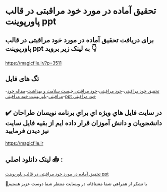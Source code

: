 # تحقیق آماده در مورد خود مراقبتی در قالب پاورپوینت ppt

## برای دریافت تحقیق آماده در مورد خود مراقبتی در قالب پاورپوینت ppt به لینک زیر بروید 👇

https://magicfile.ir/?p=3511

## تگ های فایل

-[تحقیق خود مراقبتی](https://magicfile.ir/product/%d8%aa%d8%ad%d9%82%db%8c%d9%82-%d8%ae%d9%88%d8%af-%d9%85%d8%b1%d8%a7%d9%82%d8%a8%d8%aa%db%8c-%d8%af%d8%b1-%d9%82%d8%a7%d9%84%d8%a8-%d9%be%d8%a7%d9%88%d8%b1%d9%be%d9%88%db%8c%d9%86%d8%aa/)-[خود مراقبتی](https://magicfile.ir/product/%d8%aa%d8%ad%d9%82%db%8c%d9%82-%d8%ae%d9%88%d8%af-%d9%85%d8%b1%d8%a7%d9%82%d8%a8%d8%aa%db%8c-%d8%af%d8%b1-%d9%82%d8%a7%d9%84%d8%a8-%d9%be%d8%a7%d9%88%d8%b1%d9%be%d9%88%db%8c%d9%86%d8%aa/)-[خود مراقبتی چیست سلامت و بهداشت](https://magicfile.ir/product/%d8%aa%d8%ad%d9%82%db%8c%d9%82-%d8%ae%d9%88%d8%af-%d9%85%d8%b1%d8%a7%d9%82%d8%a8%d8%aa%db%8c-%d8%af%d8%b1-%d9%82%d8%a7%d9%84%d8%a8-%d9%be%d8%a7%d9%88%d8%b1%d9%be%d9%88%db%8c%d9%86%d8%aa/)-[مقاله خود مراقبتی](https://magicfile.ir/product/%d8%aa%d8%ad%d9%82%db%8c%d9%82-%d8%ae%d9%88%d8%af-%d9%85%d8%b1%d8%a7%d9%82%d8%a8%d8%aa%db%8c-%d8%af%d8%b1-%d9%82%d8%a7%d9%84%d8%a8-%d9%be%d8%a7%d9%88%d8%b1%d9%be%d9%88%db%8c%d9%86%d8%aa/)-[پاورپوینت خود مراقبتی](https://magicfile.ir/product/%d8%aa%d8%ad%d9%82%db%8c%d9%82-%d8%ae%d9%88%d8%af-%d9%85%d8%b1%d8%a7%d9%82%d8%a8%d8%aa%db%8c-%d8%af%d8%b1-%d9%82%d8%a7%d9%84%d8%a8-%d9%be%d8%a7%d9%88%d8%b1%d9%be%d9%88%db%8c%d9%86%d8%aa/)-[ppt خود مراقبتی](https://magicfile.ir/product/%d8%aa%d8%ad%d9%82%db%8c%d9%82-%d8%ae%d9%88%d8%af-%d9%85%d8%b1%d8%a7%d9%82%d8%a8%d8%aa%db%8c-%d8%af%d8%b1-%d9%82%d8%a7%d9%84%d8%a8-%d9%be%d8%a7%d9%88%d8%b1%d9%be%d9%88%db%8c%d9%86%d8%aa/)

## ✔️ در سايت فايل هاي ويژه اي براي برنامه نويسان طراحان دانشجويان و دانش آموزان قرار داده ايم از بقيه فايل سايت نيز ديدن فرماييد

https://magicfile.ir


## لينک دانلود اصلي 📥 :

[تحقیق آماده در مورد خود مراقبتی در قالب پاورپوینت ppt](https://magicfile.ir/product/%d8%aa%d8%ad%d9%82%db%8c%d9%82-%d8%ae%d9%88%d8%af-%d9%85%d8%b1%d8%a7%d9%82%d8%a8%d8%aa%db%8c-%d8%af%d8%b1-%d9%82%d8%a7%d9%84%d8%a8-%d9%be%d8%a7%d9%88%d8%b1%d9%be%d9%88%db%8c%d9%86%d8%aa/) 


🙏با تشکر از همراهي شما مشتاقانه در وبسایت منتظر شما دوست عزیز هستیم

